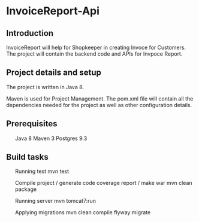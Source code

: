 # InvoiceReport-Api

<h2>Introduction</h2>
InvoiceReport will help for Shopkeeper in creating Invoce for Customers. The project will contain the backend code and APIs for Invpoce Report.

<h2>Project details and setup</h2>
The project is written in Java 8.

Maven is used for Project Management. The pom.xml file will contain all the dependencies needed for the project as well as other configuration details.

<h2>Prerequisites</h2>
<list>
<ul>
Java 8
Maven 3
Postgres 9.3
</ul>
</list>

<h2>Build tasks</h2>
<list>
<ul>
Running test mvn test

Compile project / generate code coverage report / make war mvn clean package

Running server mvn tomcat7:run

Applying migrations mvn clean compile flyway:migrate
</ul>
</list>
